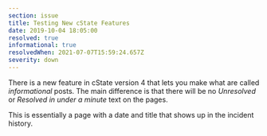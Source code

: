 ```yaml
---
section: issue
title: Testing New cState Features
date: 2019-10-04 18:05:00
resolved: true
informational: true
resolvedWhen: 2021-07-07T15:59:24.657Z
severity: down
---
```


There is a new feature in cState version 4 that lets you make what are called _informational_ posts. The main difference is that there will be no _Unresolved_ or _Resolved in under a minute_ text on the pages.

This is essentially a page with a date and title that shows up in the incident history.